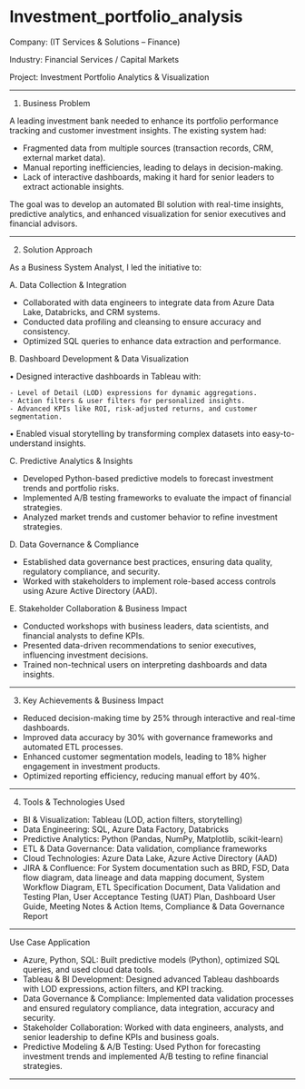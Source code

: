 # Investment_portfolio_analysis
Company: (IT Services & Solutions – Finance)

Industry: Financial Services / Capital Markets

Project: Investment Portfolio Analytics & Visualization
________________________________________
1. Business Problem
   
A leading investment bank needed to enhance its portfolio performance tracking and customer investment insights. The existing system had:

- 	Fragmented data from multiple sources (transaction records, CRM, external market data).
- 	Manual reporting inefficiencies, leading to delays in decision-making.
- 	Lack of interactive dashboards, making it hard for senior leaders to extract actionable insights.

The goal was to develop an automated BI solution with real-time insights, predictive analytics, and enhanced visualization for senior executives and financial advisors.
________________________________________
2. Solution Approach
   
As a Business System Analyst, I led the initiative to:

A. Data Collection & Integration

-	Collaborated with data engineers to integrate data from Azure Data Lake, Databricks, and CRM systems.
-	Conducted data profiling and cleansing to ensure accuracy and consistency.
-	Optimized SQL queries to enhance data extraction and performance.

B. Dashboard Development & Data Visualization

•	Designed interactive dashboards in Tableau with:

    - Level of Detail (LOD) expressions for dynamic aggregations.
    - Action filters & user filters for personalized insights.
    - Advanced KPIs like ROI, risk-adjusted returns, and customer segmentation.
    
•	Enabled visual storytelling by transforming complex datasets into easy-to-understand insights.

C. Predictive Analytics & Insights

- 	Developed Python-based predictive models to forecast investment trends and portfolio risks.
- 	Implemented A/B testing frameworks to evaluate the impact of financial strategies.
- 	Analyzed market trends and customer behavior to refine investment strategies.

D. Data Governance & Compliance

-	Established data governance best practices, ensuring data quality, regulatory compliance, and security.
-	Worked with stakeholders to implement role-based access controls using Azure Active Directory (AAD).

E. Stakeholder Collaboration & Business Impact

-	Conducted workshops with business leaders, data scientists, and financial analysts to define KPIs.
-	Presented data-driven recommendations to senior executives, influencing investment decisions.
-	Trained non-technical users on interpreting dashboards and data insights.
________________________________________
3. Key Achievements & Business Impact
   
* Reduced decision-making time by 25% through interactive and real-time dashboards.
* Improved data accuracy by 30% with governance frameworks and automated ETL processes.
* Enhanced customer segmentation models, leading to 18% higher engagement in investment products.
* Optimized reporting efficiency, reducing manual effort by 40%.
________________________________________
4. Tools & Technologies Used
   
-	BI & Visualization: Tableau (LOD, action filters, storytelling)
-	Data Engineering: SQL, Azure Data Factory, Databricks
-	Predictive Analytics: Python (Pandas, NumPy, Matplotlib, scikit-learn)
-	ETL & Data Governance: Data validation, compliance frameworks
-	Cloud Technologies: Azure Data Lake, Azure Active Directory (AAD)
-	JIRA & Confluence: For System documentation such as BRD, FSD, Data flow diagram, data lineage and data mapping document, System Workflow Diagram, ETL Specification Document, Data Validation and Testing Plan, User Acceptance Testing (UAT) Plan, Dashboard User Guide, Meeting Notes & Action Items, Compliance & Data Governance Report	 
________________________________________

Use Case Application

- Azure, Python, SQL: 	Built predictive models (Python), optimized SQL queries, and used cloud data tools.
- Tableau & BI Development: 	Designed advanced Tableau dashboards with LOD expressions, action filters, and KPI tracking.
- Data Governance & Compliance:	Implemented data validation processes and ensured regulatory compliance, data integration, accuracy and security.
- Stakeholder Collaboration:	Worked with data engineers, analysts, and senior leadership to define KPIs and business goals.
- Predictive Modeling & A/B Testing:	Used Python for forecasting investment trends and implemented A/B testing to refine financial strategies.
________________________________________

